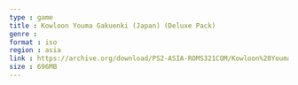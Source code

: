 ```yaml
---
type : game
title : Kowloon Youma Gakuenki (Japan) (Deluxe Pack)
genre : 
format : iso
region : asia
link : https://archive.org/download/PS2-ASIA-ROMS321COM/Kowloon%20Youma%20Gakuenki%20%28Japan%29%20%28Deluxe%20Pack%29.7z
size : 696MB
---
```

